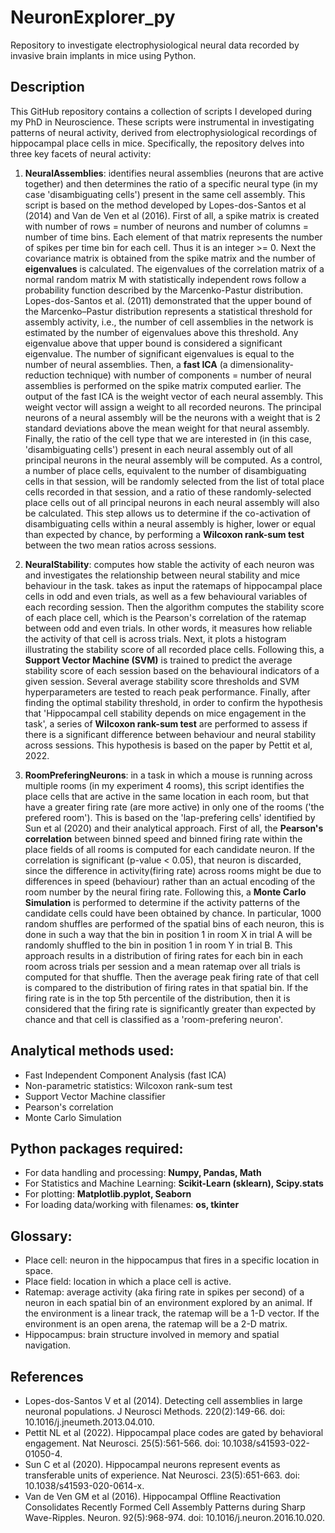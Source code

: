 # NeuronExplorer_py
Repository to investigate electrophysiological neural data recorded by invasive brain implants in mice using Python. 

## Description 
This GitHub repository contains a collection of scripts I developed during my PhD in Neuroscience. These scripts were instrumental in investigating patterns of neural activity, derived from electrophysiological recordings of hippocampal place cells in mice. Specifically, the repository delves into three key facets of neural activity:

1. **NeuralAssemblies**: identifies neural assemblies (neurons that are active together) and then determines the ratio of a specific neural type (in my case 'disambiguating cells') present in the same cell assembly. This script is based on the method developed by Lopes-dos-Santos et al (2014) and Van de Ven et al (2016). First of all, a spike matrix is created with number of rows = number of neurons and number of columns = number of time bins. Each element of that matrix represents the number of spikes per time bin for each cell. Thus it is an integer >= 0. Next the covariance matrix is obtained from the spike matrix and the number of **eigenvalues** is calculated. The eigenvalues of the correlation matrix of a normal random matrix M with statistically independent rows follow a probability function described by the Marcenko-Pastur distribution. Lopes-dos-Santos et al. (2011) demonstrated that the upper bound of the Marcenko–Pastur distribution represents a statistical threshold for assembly activity, i.e., the number of cell assemblies in the network is estimated by the number of eigenvalues above this threshold. Any eigenvalue above that upper bound is considered a significant eigenvalue. The number of significant eigenvalues is equal to the number of neural assemblies. Then, a **fast ICA** (a dimensionality-reduction technique) with number of components = number of neural assemblies is performed on the spike matrix computed earlier. The output of the fast ICA is the weight vector of each neural assembly. This weight vector will assign a weight to all recorded neurons. The principal neurons of a neural assembly will be the neurons with a weight that is 2 standard deviations above the mean weight for that neural assembly. Finally, the ratio of the cell type that we are interested in (in this case, 'disambiguating cells') present in each neural assembly out of all principal neurons in the neural assembly will be computed. As a control, a number of place cells, equivalent to the number of disambiguating cells in that session, will be randomly selected from the list of total place cells recorded in that session, and a ratio of these randomly-selected place cells out of all principal neurons in each neural assembly will also be calculated. This step allows us to determine if the co-activation of disambiguating cells within a neural assembly is higher, lower or equal than expected by chance, by performing a **Wilcoxon rank-sum test** between the two mean ratios across sessions. 
   
4. **NeuralStability**: computes how stable the activity of each neuron was and investigates the relationship between neural stability and mice behaviour in the task. takes as input the ratemaps of hippocampal place cells in odd and even trials, as well as a few behavioural variables of each recording session. Then the algorithm computes the stability score of each place cell, which is the Pearson's correlation of the ratemap between odd and even trials. In other words, it measures how reliable the activity of that cell is across trials. Next, it plots a histogram illustrating the stability score of all recorded place cells. Following this, a **Support Vector Machine (SVM)** is trained to predict the average stability score of each session based on the behavioural indicators of a given session. Several average stability score thresholds and SVM hyperparameters are tested to reach peak performance. Finally, after finding the optimal stability threshold, in order to confirm the hypothesis that 'Hippocampal cell stability depends on mice engagement in the task', a series of **Wilcoxon rank-sum test** are performed to assess if there is a significant difference between behaviour and neural stability across sessions. This hypothesis is based on the paper by Pettit et al, 2022. 

5. **RoomPreferingNeurons**: in a task in which a mouse is running across multiple rooms (in my experiment 4 rooms), this script identifies the place cells that are active in the same location in each room, but that have a greater firing rate (are more active) in only one of the rooms ('the prefered room'). This is based on the 'lap-prefering cells' identified by Sun et al (2020) and their analytical approach. First of all, the **Pearson's correlation** between binned speed and binned firing rate within the place fields of all rooms is computed for each candidate neuron. If the correlation is significant (p-value < 0.05), that neuron is discarded, since the difference in activity(firing rate) across rooms might be due to differences in speed (behaviour) rather than an actual encoding of the room number by the neural firing rate. Following this, a **Monte Carlo Simulation** is performed to determine if the activity patterns of the candidate cells could have been obtained by chance. In particular, 1000 random shuffles are performed of the spatial bins of each neuron, this is done in such a way that the bin in position 1 in room X in trial A will be randomly shuffled to the bin in position 1 in room Y in trial B. This approach results in a distribution of firing rates for each bin in each room across trials per session and a mean ratemap over all trials is computed for that shuffle. Then the average peak firing rate of that cell is compared to the distribution of firing rates in that spatial bin. If the firing rate is in the top 5th percentile of the distribution, then it is considered that the firing rate is significantly greater than expected by chance and that cell is classified as a 'room-prefering neuron'. 

## Analytical methods used: 

- Fast Independent Component Analysis (fast ICA)
- Non-parametric statistics: Wilcoxon rank-sum test
- Support Vector Machine classifier
- Pearson's correlation
- Monte Carlo Simulation

## Python packages required: 

- For data handling and processing: **Numpy, Pandas, Math**
- For Statistics and Machine Learning: **Scikit-Learn (sklearn), Scipy.stats**
- For plotting: **Matplotlib.pyplot, Seaborn**
- For loading data/working with filenames: **os, tkinter**
  
## Glossary: 

- Place cell: neuron in the hippocampus that fires in a specific location in space.
- Place field: location in which a place cell is active. 
- Ratemap: average activity (aka firing rate in spikes per second) of a neuron in each spatial bin of an environment explored by an animal. If the environment is a linear track, the ratemap will be a 1-D vector. If the environment is an open arena, the ratemap will be a 2-D matrix.
- Hippocampus: brain structure involved in memory and spatial navigation. 
  
## References

- Lopes-dos-Santos V et al (2014). Detecting cell assemblies in large neuronal populations. J Neurosci Methods. 220(2):149-66. doi: 10.1016/j.jneumeth.2013.04.010. 
- Pettit NL et al (2022). Hippocampal place codes are gated by behavioral engagement. Nat Neurosci. 25(5):561-566. doi: 10.1038/s41593-022-01050-4.
- Sun C et al (2020). Hippocampal neurons represent events as transferable units of experience. Nat Neurosci. 23(5):651-663. doi: 10.1038/s41593-020-0614-x.
- Van de Ven GM et al (2016). Hippocampal Offline Reactivation Consolidates Recently Formed Cell Assembly Patterns during Sharp Wave-Ripples. Neuron. 92(5):968-974. doi: 10.1016/j.neuron.2016.10.020.


